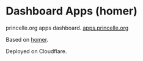 # Dashboard Apps (homer)

princelle.org apps dashboard.
[apps.princelle.org](https://apps.princelle.org)

Based on [homer](https://github.com/bastienwirtz/homer).

Deployed on Cloudflare.